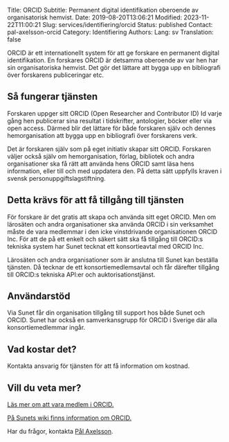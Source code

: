 Title: ORCID
Subtitle: Permanent digital identifikation oberoende av organisatorisk hemvist.
Date: 2019-08-20T13:06:21
Modified: 2023-11-22T11:00:21
Slug: services/identifiering/orcid
Status: published
Contact: pal-axelsson-orcid
Category: Identifiering
Authors: 
Lang: sv
Translation: false

ORCID är ett internationellt system för att ge forskare en permanent digital identifikation. En forskares ORCID är detsamma oberoende av var hen har sin organisatoriska hemvist. Det gör det lättare att bygga upp en bibliografi över forskarens publiceringar etc.


Så fungerar tjänsten
--------------------


Forskaren uppger sitt ORCID (Open Researcher and Contributor ID) Id varje gång hen publicerar sina resultat i tidskrifter, antologier, böcker eller via open access. Därmed blir det lättare för både forskaren själv och dennes hemorganisation att bygga upp en bibliografi över forskarens verk.


Det är forskaren själv som på eget initiativ skapar sitt ORCID. Forskaren väljer också själv om hemorganisation, förlag, bibliotek och andra organisationer ska få rätt att använda hens ORCID samt läsa hens information, eller till och med uppdatera den. På detta sätt uppfylls kraven i svensk personuppgiftslagstiftning.


Detta krävs för att få tillgång till tjänsten
---------------------------------------------


För forskare är det gratis att skapa och använda sitt eget ORCID. Men om lärosäten och andra organisationer ska använda ORCID i sin verksamhet måste de vara medlemmar i den icke vinstdrivande organisationen ORCID Inc. För att de på ett enkelt och säkert sätt ska få tillgång till ORCID:s tekniska system har Sunet tecknat ett konsortieavtal med ORCID Inc.


Lärosäten och andra organisationer som är anslutna till Sunet kan beställa tjänsten. Då tecknar de ett konsortiemedlemsavtal och får därefter tillgång till ORCID:s tekniska API:er och auktorisationstjänst.


Användarstöd
------------


Via Sunet får din organisation tillgång till support hos både Sunet och ORCID. Sunet har också en samverkansgrupp för ORCID i Sverige där alla konsortiemedlemmar ingår.


Vad kostar det?
---------------


Kontakta ansvarig för tjänsten för att få information om kostnad.


Vill du veta mer?
-----------------


[Läs mer om att vara medlem i ORCID.](https://members.orcid.org/)


[På Sunets wiki finns information om ORCID.](https://wiki.sunet.se/display/ORCID)


Har du frågor, kontakta [Pål Axelsson](mailto:pax@sunet.se).


 


